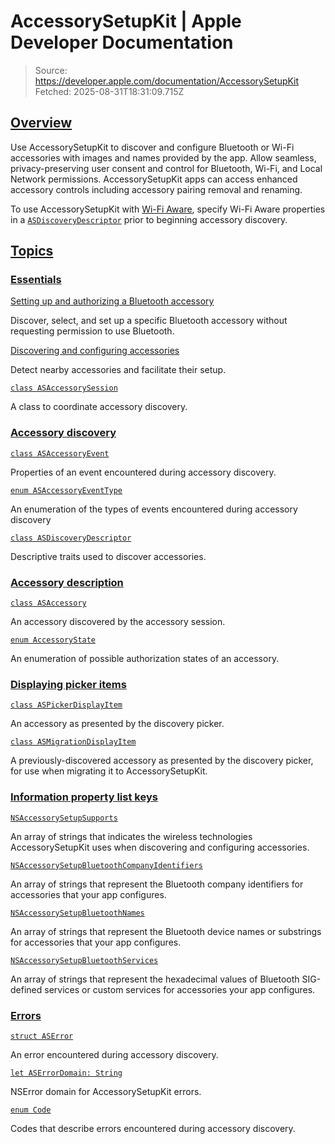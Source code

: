 # AccessorySetupKit | Apple Developer Documentation

> Source: https://developer.apple.com/documentation/AccessorySetupKit
> Fetched: 2025-08-31T18:31:09.715Z

## [Overview](https://developer.apple.com/documentation/AccessorySetupKit#Overview)

Use AccessorySetupKit to discover and configure Bluetooth or Wi-Fi accessories with images and names provided by the app. Allow seamless, privacy-preserving user consent and control for Bluetooth, Wi-Fi, and Local Network permissions. AccessorySetupKit apps can access enhanced accessory controls including accessory pairing removal and renaming.

To use AccessorySetupKit with [Wi-Fi Aware](https://developer.apple.com/documentation/WiFiAware), specify Wi-Fi Aware properties in a [`ASDiscoveryDescriptor`](https://developer.apple.com/documentation/accessorysetupkit/asdiscoverydescriptor) prior to beginning accessory discovery.

## [Topics](https://developer.apple.com/documentation/AccessorySetupKit#topics)

### [Essentials](https://developer.apple.com/documentation/AccessorySetupKit#Essentials)

[Setting up and authorizing a Bluetooth accessory](https://developer.apple.com/documentation/accessorysetupkit/setting-up-and-authorizing-a-bluetooth-accessory)

Discover, select, and set up a specific Bluetooth accessory without requesting permission to use Bluetooth.

[Discovering and configuring accessories](https://developer.apple.com/documentation/accessorysetupkit/discovering-and-configuring-accessories)

Detect nearby accessories and facilitate their setup.

[`class ASAccessorySession`](https://developer.apple.com/documentation/accessorysetupkit/asaccessorysession)

A class to coordinate accessory discovery.

### [Accessory discovery](https://developer.apple.com/documentation/AccessorySetupKit#Accessory-discovery)

[`class ASAccessoryEvent`](https://developer.apple.com/documentation/accessorysetupkit/asaccessoryevent)

Properties of an event encountered during accessory discovery.

[`enum ASAccessoryEventType`](https://developer.apple.com/documentation/accessorysetupkit/asaccessoryeventtype)

An enumeration of the types of events encountered during accessory discovery

[`class ASDiscoveryDescriptor`](https://developer.apple.com/documentation/accessorysetupkit/asdiscoverydescriptor)

Descriptive traits used to discover accessories.

### [Accessory description](https://developer.apple.com/documentation/AccessorySetupKit#Accessory-description)

[`class ASAccessory`](https://developer.apple.com/documentation/accessorysetupkit/asaccessory)

An accessory discovered by the accessory session.

[`enum AccessoryState`](https://developer.apple.com/documentation/accessorysetupkit/asaccessory/accessorystate)

An enumeration of possible authorization states of an accessory.

### [Displaying picker items](https://developer.apple.com/documentation/AccessorySetupKit#Displaying-picker-items)

[`class ASPickerDisplayItem`](https://developer.apple.com/documentation/accessorysetupkit/aspickerdisplayitem)

An accessory as presented by the discovery picker.

[`class ASMigrationDisplayItem`](https://developer.apple.com/documentation/accessorysetupkit/asmigrationdisplayitem)

A previously-discovered accessory as presented by the discovery picker, for use when migrating it to AccessorySetupKit.

### [Information property list keys](https://developer.apple.com/documentation/AccessorySetupKit#Information-property-list-keys)

[`NSAccessorySetupSupports`](https://developer.apple.com/documentation/BundleResources/Information-Property-List/NSAccessorySetupSupports)

An array of strings that indicates the wireless technologies AccessorySetupKit uses when discovering and configuring accessories.

[`NSAccessorySetupBluetoothCompanyIdentifiers`](https://developer.apple.com/documentation/BundleResources/Information-Property-List/NSAccessorySetupBluetoothCompanyIdentifiers)

An array of strings that represent the Bluetooth company identifiers for accessories that your app configures.

[`NSAccessorySetupBluetoothNames`](https://developer.apple.com/documentation/BundleResources/Information-Property-List/NSAccessorySetupBluetoothNames)

An array of strings that represent the Bluetooth device names or substrings for accessories that your app configures.

[`NSAccessorySetupBluetoothServices`](https://developer.apple.com/documentation/BundleResources/Information-Property-List/NSAccessorySetupBluetoothServices)

An array of strings that represent the hexadecimal values of Bluetooth SIG-defined services or custom services for accessories your app configures.

### [Errors](https://developer.apple.com/documentation/AccessorySetupKit#Errors)

[`struct ASError`](https://developer.apple.com/documentation/accessorysetupkit/aserror)

An error encountered during accessory discovery.

[`let ASErrorDomain: String`](https://developer.apple.com/documentation/accessorysetupkit/aserrordomain)

NSError domain for AccessorySetupKit errors.

[`enum Code`](https://developer.apple.com/documentation/accessorysetupkit/aserror/code)

Codes that describe errors encountered during accessory discovery.
